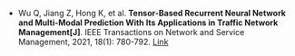 * Wu Q, Jiang Z, Hong K, et al. <b>Tensor-Based Recurrent Neural Network and Multi-Modal Prediction With Its Applications in Traffic Network Management[J]</b>. IEEE Transactions on Network and Service Management, 2021, 18(1): 780-792. [Link](https://ieeexplore.ieee.org/abstract/document/9345706/)
